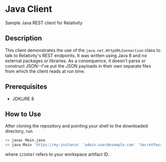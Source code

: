 # Java Client
Sample Java REST client for Relativity

## Description
This client demonstrates the use of the `java.net.HttpURLConnection` class to talk to Relativity's REST endpoints. It was written using
Java 8 and no external packages or libraries. As a consequence, it doesn't parse or construct JSON--I've put the JSON payloads in their
own separate files from which the client reads at run time. 

## Prerequisites
* JDK/JRE 8

## How to Use
After cloning the repository and pointing your shell to the downloaded directory, run

```bash
>> javac Main.java
>> java Main 'https://my-instance' 'admin.user@example.com' 'SecretPassword!000' '1234567'
```
where `1234567` refers to your workspace artifact ID.

